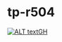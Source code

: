 # tp-r504

[![ALT textGH](https://github.com/FabHaar/tp-r504/actions/workflows/pytest.yml/badge.svg)](https://github.com/FabHaar/tp-r504/actions)